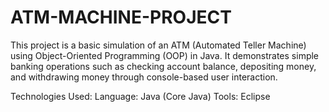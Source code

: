 # ATM-MACHINE-PROJECT
This project is a basic simulation of an ATM (Automated Teller Machine) using Object-Oriented Programming (OOP) in Java. It demonstrates simple banking operations such as checking account balance, depositing money, and withdrawing money through console-based user interaction.


Technologies Used:
Language: Java (Core Java)
Tools: Eclipse 
